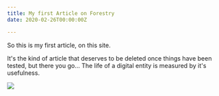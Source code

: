 ```yaml
---
title: My first Article on Forestry
date: 2020-02-26T00:00:00Z

---
```

So this is my first article, on this site.

It's the kind of article that deserves to be deleted once things have been tested, but there you go... The life of a digital entity is measured by it's usefulness.

![](/uploads/hummingbird.jpg)